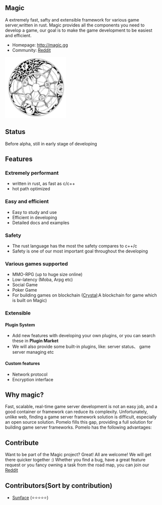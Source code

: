 
Magic
------------
A extremely fast, safty and extensible framework for various game server,written in rust. Magic provides
all the components you need to develop a game, our goal is to make the game development to be easiest and efficient.
- Homepage: http://magic.gg
- Community: <a href="https://www.reddit.com/r/magicgame/new/">Reddit</a> 
<p align="left">
    <a href="http://magic.gg">
     <img  width="200" src="./logo.png"></a>
</p>


Status
------------
Before alpha, still in early stage of developing


Features
------------
### Extremely performant
- written in rust, as fast as c/c++
- hot path optimized
### Easy and efficient
- Easy to study and use
- Efficient in developing
- Detailed docs and examples
### Safety
- The rust language has the most the safety compares to c++/c
- Safety is one of our most important goal throughout the developing
### Various games supported
- MMO-RPG (up to huge size online)
- Low-latency (Moba, Arpg etc)
- Social Game
- Poker Game
- For building games on blockchain (<a href="http://crystal.gg">Crystal</a>:A blockchain for game which is built on Magic)
### Extensible
#### Plugin System
- Add new features with developing your own plugins, or you can search these in **Plugin Market**
- We will also provide some built-in plugins, like: server status、 game server managing etc
#### Custom features
- Network protocol
- Encryption interface

Why magic? 
------------
Fast, scalable, real-time game server development is not an easy job, and a good container or framework can reduce its complexity. Unfortunately, unlike web, finding a game server framework solution is difficult, especially an open source solution. Pomelo fills this gap, providing a full solution for building game server frameworks. Pomelo has the following advantages:



Contribute
------------
Want to be part of the Magic project? Great! All are welcome! We will get there quicker together :) Whether you find a bug, have a great feature request or you fancy owning a task from the road map, you can join our <a href="https://www.reddit.com/r/magicgame/new/" target="_blank">Reddit</a>


Contributors(Sort by contribution)
------------
- <a href="https://github.com/sunface" target="_blank">Sunface</a> (⭐️️️️⭐️️️️⭐️️️️⭐️️️️⭐️️️️)